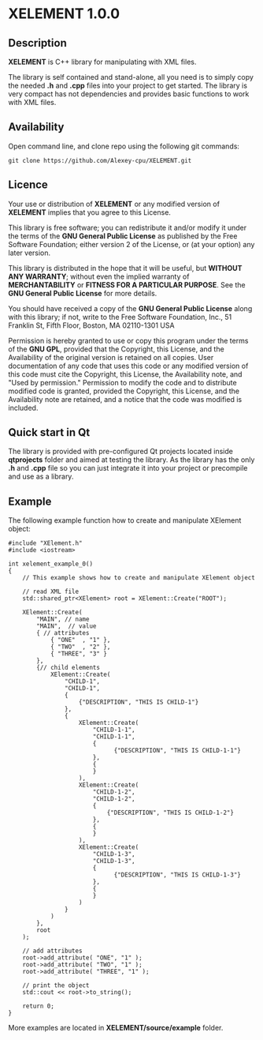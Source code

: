 # XELEMENT 1.0.0

## Description

**XELEMENT** is C++ library for manipulating with XML files.

The library is self contained and stand-alone, all you need is to simply copy the needed **.h** and **.cpp** files into your project to get started. The library is very compact has not dependencies and provides basic functions to work with XML files.

## Availability

Open command line, and clone repo using the following git commands:

```
git clone https://github.com/Alexey-cpu/XELEMENT.git
```

## Licence

Your use or distribution of **XELEMENT** or any modified version of
**XELEMENT** implies that you agree to this License.

This library is free software; you can redistribute it and/or
modify it under the terms of the **GNU General Public
License** as published by the Free Software Foundation; either
version 2 of the License, or (at your option) any later version.

This library is distributed in the hope that it will be useful,
but **WITHOUT ANY WARRANTY**; without even the implied warranty of
**MERCHANTABILITY** or **FITNESS FOR A PARTICULAR PURPOSE**.  See the **GNU
General Public License** for more details.

You should have received a copy of the **GNU General Public
License** along with this library; if not, write to the Free Software
Foundation, Inc., 51 Franklin St, Fifth Floor, Boston, MA  02110-1301
USA

Permission is hereby granted to use or copy this program under the
terms of the **GNU GPL**, provided that the Copyright, this License,
and the Availability of the original version is retained on all copies.
User documentation of any code that uses this code or any modified
version of this code must cite the Copyright, this License, the
Availability note, and "Used by permission." Permission to modify
the code and to distribute modified code is granted, provided the
Copyright, this License, and the Availability note are retained,
and a notice that the code was modified is included.

## Quick start in Qt

The library is provided with pre-configured Qt projects located inside **qtprojects** folder and aimed at testing the library.
As the library has the only **.h** and **.cpp** file so you can just integrate it into your project or precompile and use as a library.

## Example

The following example function how to create and manipulate XElement object:

```
#include "XElement.h"
#include <iostream>

int xelement_example_0()
{
    // This example shows how to create and manipulate XElement object

    // read XML file
    std::shared_ptr<XElement> root = XElement::Create("ROOT");

    XElement::Create(
        "MAIN", // name
        "MAIN",  // value
        { // attributes
            { "ONE"  , "1" },
            { "TWO"  , "2" },
            { "THREE", "3" }
        },
        {// child elements
            XElement::Create(
                "CHILD-1",
                "CHILD-1",
                {
                    {"DESCRIPTION", "THIS IS CHILD-1"}
                },
                {
                    XElement::Create(
                        "CHILD-1-1",
                        "CHILD-1-1",
                        {
                              {"DESCRIPTION", "THIS IS CHILD-1-1"}
                        },
                        {
                        }
                    ),
                    XElement::Create(
                        "CHILD-1-2",
                        "CHILD-1-2",
                        {
                            {"DESCRIPTION", "THIS IS CHILD-1-2"}
                        },
                        {
                        }
                    ),
                    XElement::Create(
                        "CHILD-1-3",
                        "CHILD-1-3",
                        {
                              {"DESCRIPTION", "THIS IS CHILD-1-3"}
                        },
                        {
                        }
                    )
                }
            )
        },
        root
    );

    // add attributes
    root->add_attribute( "ONE", "1" );
    root->add_attribute( "TWO", "1" );
    root->add_attribute( "THREE", "1" );

    // print the object
    std::cout << root->to_string();

    return 0;
}

```

More examples are located in **XELEMENT/source/example** folder.